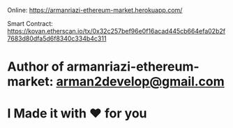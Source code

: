 Online:
https://armanriazi-ethereum-market.herokuapp.com/

Smart Contract:
https://kovan.etherscan.io/tx/0x32c257bef96e0f16acad445cb664efa02b2f7683d80dfa5d6f8340c334b4c311

# Author of armanriazi-ethereum-market: arman2develop@gmail.com

# I Made it with ❤️ for you
